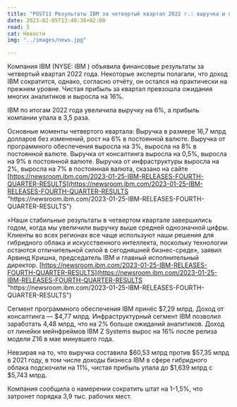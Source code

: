 ```yaml
---
title: "POST11 Результаты IBM за четвертый квартал 2022 г.: выручка и прибыль "
date: 2023-02-05T13:40:38+02:00
read: 5
cat: Новости
img: "../images/news.jpg"

---
```

<!--StartFragment-->

Компания IBM (NYSE: IBM ) объявила финансовые результаты за четвертый квартал 2022 года. Некоторые эксперты полагали, что доход IBM сократится, однако, согласно отчёту, он остался на практически на прежнем уровне. Чистая прибыль за квартал превзошла ожидания многих аналитиков и выросла на 16%.

IBM по итогам 2022 года увеличила выручку на 6%, а прибыль компании упала в 3,5 раза.

Основные моменты четвертого квартала: Выручка в размере 16,7 млрд долларов без изменений, рост на 6% в постоянной валюте. Выручка от программного обеспечения выросла на 3%, выросла на 8% в постоянной валюте. Выручка от консалтинга выросла на 0,5%, выросла на 9% в постоянной валюте. Выручка от инфраструктуры выросла на 2%, выросла на 7% в постоянная валюта, сказано на сайте [https://newsroom.ibm.com/2023-01-25-IBM-RELEASES-FOURTH-QUARTER-RESULTS](https://newsroom.ibm.com/2023-01-25-IBM-RELEASES-FOURTH-QUARTER-RESULTS "https\://newsroom.ibm.com/2023-01-25-IBM-RELEASES-FOURTH-QUARTER-RESULTS")

«Наши стабильные результаты в четвертом квартале завершились годом, когда мы увеличили выручку выше средней однозначной цифры. Клиенты во всех регионах все чаще используют наши решения для гибридного облака и искусственного интеллекта, поскольку технологии остаются отличительной силой в сегодняшней бизнес-среде», заявил Арвинд Кришна, председатель IBM и главный исполнительный директор. [https://newsroom.ibm.com/2023-01-25-IBM-RELEASES-FOURTH-QUARTER-RESULTS](https://newsroom.ibm.com/2023-01-25-IBM-RELEASES-FOURTH-QUARTER-RESULTS "https\://newsroom.ibm.com/2023-01-25-IBM-RELEASES-FOURTH-QUARTER-RESULTS")

Сегмент программного обеспечения IBM принёс $7,29 млрд. Доход от консалтинга — $4,77 млрд. Инфраструктурный сегмент IBM позволил заработать 4,48 млрд, что на 2% больше ожиданий аналитиков. Доход от линейки мейнфреймов IBM Z Systems вырос на 16% после релиза модели Z16 в мае минувшего года.

Невзирая на то, что выручка составила $60,53 млрд против $57,35 млрд в 2021 году, в том числе доходы бизнеса IBM в сфере гибридного облака подскочили на 11%, чистая прибыль упала до $1,639 млрд с $5,743 млрд.

Компания сообщила о намерении сократить штат на 1-1,5%, что затронет порядка 3,9 тыс. рабочих мест.

<!--EndFragment-->